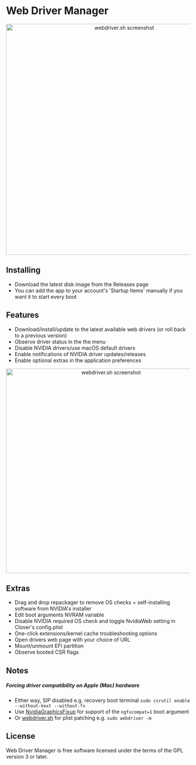 # Web Driver Manager

<p align="center">
<picture>
<source srcset="https://github.com/vulgo/WebDriverManager/raw/master/Images/updater-min.png, https://github.com/vulgo/WebDriverManager/raw/master/Images/updater@2x-min.png 2x" />
<img src="https://github.com/vulgo/WebDriverManager/raw/master/Images/updater@2x-min.png" alt="webdriver.sh screenshot" width="632" />
</picture>
</p>

## Installing

- Download the latest disk image from the Releases page
- You can add the app to your account's 'Startup Items' manually if you want it to start every boot

## Features

- Download/install/update to the latest available web drivers (or roll back to a previous version)
- Observe driver status in the the menu
- Disable NVIDIA drivers/use macOS default drivers
- Enable notifications of NVIDIA driver updates/releases
- Enable optional extras in the application preferences

<p align="center">
<picture>
<source srcset="https://github.com/vulgo/WebDriverManager/raw/master/Images/menu-min.png, https://github.com/vulgo/WebDriverManager/raw/master/Images/menu@2x-min.png 2x" />
<img src="https://github.com/vulgo/WebDriverManager/raw/master/Images/menu@2x-min.png" alt="webdriver.sh screenshot" width="560" />
</picture>
</p>

## Extras

- Drag and drop repackager to remove OS checks + self-installing software from NVIDIA's installer
- Edit boot arguments NVRAM variable
- Disable NVIDIA required OS check and toggle NvidiaWeb setting in Clover's config.plist
- One-click extensions/kernel cache troubleshooting options
- Open drivers web page with your choice of URL
- Mount/unmount EFI partition
- Observe booted CSR flags

## Notes

##### Forcing driver compatibility on Apple (Mac) hardware

- Either way, SIP disabled e.g. recovery boot terminal ```sudo csrutil enable --without-kext --without-fs```
- Use [NvidiaGraphicsFixup](https://github.com/lvs1974/NvidiaGraphicsFixup) for support of the ```ngfxcompat=1``` boot argument
- Or [webdriver.sh](https://github.com/vulgo/webdriver.sh) for plist patching e.g. ```sudo webdriver -m```

## License

Web Driver Manager is free software licensed under the terms of the GPL version 3 or later.
